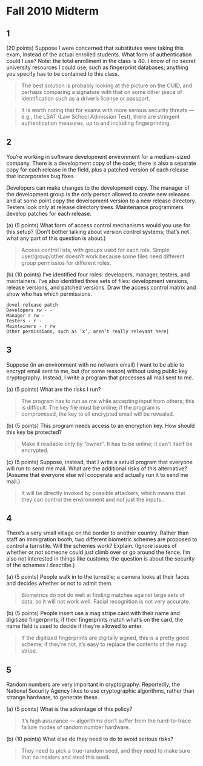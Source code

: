 # Fall 2010 Midterm

## 1
(20 points) Suppose I were concerned that substitutes were taking this exam, instead of the actual enrolled students. What form of authentication could I use? Note: the total enrollment in the class is 40. I know of no secret university resources I could use, such as fingerprint databases; anything you specify has to be contained to this class.

> The best solution is probably looking at the picture on the CUID, and perhaps comparing a signature with that on some other piece of identification such as a driver’s license or passport.

> It is worth noting that for exams with more serious security threats — e.g., the LSAT (Law School Admission Test), there are stringent authentication measures, up to and including fingerprinting.

## 2
You’re working in software development environment for a medium-sized company. There is a development copy of the code; there is also a separate copy for each release in the field, plus a patched version of each release that incorporates bug fixes.

Developers can make changes to the development copy. The manager of the development group is the only person allowed to create new releases and at some point copy the development version to a new release directory. Testers look only at release directory trees. Maintenance programmers develop patches for each release.
   
(a) (5 points) What form of access control mechanisms would you use for this setup? (Don’t bother
talking about version control systems; that’s not what any part of this question is about.)

> Access control lists, with groups used for each role. Simple user/group/other doesn’t work because some files need different group permissios for different roles.

(b) (10 points) I’ve identified four roles: developers, manager, testers, and maintainers. I’ve also identified three sets of files: development versions, release versions, and patched versions. Draw the access control matrix and show who has which permissions.

```
devel release patch
Developers rw - -
Manager r rw -
Testers - r -
Maintainers - r rw
Other permissions, such as ’x’, aren’t really relevant here|
```

## 3
Suppose (in an environment with no network email) I want to be able to encrypt email sent to me, but (for some reason) without using public key cryptography. Instead, I write a program that processes all
mail sent to me.

(a) (5 points) What are the risks I run?

> The program has to run as me while accepting input from others; this is difficult. The key file must be online; if the program is compromised, the key to all encrypted email will be revealed.

(b) (5 points) This program needs access to an encryption key. How should this key be protected?

> Make it readable only by ”owner”. It has to be online; it can’t itself be encrypted.

(c) (5 points) Suppose, instead, that I write a setuid program that everyone will run to send me mail. What are the additional risks of this alternative? (Assume that everyone else will cooperate and actually run it to send me mail.)

> It will be directly invoked by possible attackers, which means that they can control the environment
and not just the inputs..

## 4
There’s a very small village on the border to another country. Rather than staff an immigration booth, two different biometric schemes are proposed to control a turnstile. Will the schemes work? Explain.
(Ignore issues of whether or not someone could just climb over or go around the fence. I’m also not interested in things like customs; the question is about the security of the schemes I describe.)

(a) (5 points) People walk in to the turnstile; a camera looks at their faces and decides whether or not to admit them.

> Biometrics do not do well at finding matches against large sets of data, so it will not work well. Facial recognition is not very accurate.

(b) (5 points) People insert use a mag stripe card with their name and digitized fingerprints; if their fingerprints match what’s on the card, the name field is used to decide if they’re allowed to enter.

> If the digitized fingerprints are digitally signed, this is a pretty good scheme; if they’re not, it’s easy to replace the contents of the mag stripe.

## 5
Random numbers are very important in cryptography. Reportedly, the National Security Agency likes to use cryptographic algorithms, rather than strange hardware, to generate these.

(a) (5 points) What is the advantage of this policy?

> It’s high assurance — algorithms don’t suffer from the hard-to-trace failure modes of random number hardware.

(b) (10 points) What else do they need to do to avoid serious risks?

> They need to pick a true-random seed, and they need to make sure that no insiders and steal this seed.
